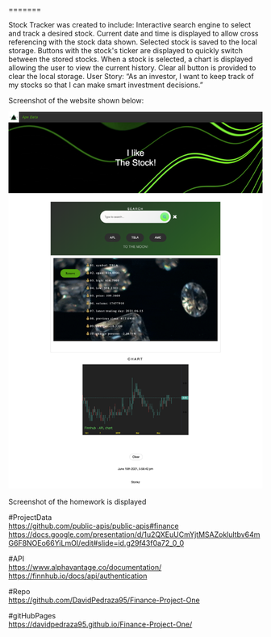 =======

Stock Tracker was created to include:
Interactive search engine to select and track a desired stock.
Current date and time is displayed to allow cross referencing with the stock data shown.
Selected stock is saved to the local storage.
Buttons with the stock's ticker are displayed to quickly switch between the stored stocks.
When a stock is selected, a chart is displayed allowing the user to view the current history.
Clear all button is provided to clear the local storage.
User Story: “As an investor, I want to keep track of my stocks so that I can make smart investment decisions.”

Screenshot of the website shown below:

![Web Screenshot](./assets/ProjectPic.png)

Screenshot of the homework is displayed

#ProjectData
<br/>
https://github.com/public-apis/public-apis#finance
<br/>
https://docs.google.com/presentation/d/1u2QXEuUCmYjtMSAZoklultbv64mG6F8NOEo66YiLmOI/edit#slide=id.g29f43f0a72_0_0
<br/>

#API
<br/>
https://www.alphavantage.co/documentation/
<br/>
https://finnhub.io/docs/api/authentication
<br/>

#Repo
<br/>
https://github.com/DavidPedraza95/Finance-Project-One
<br/>

#gitHubPages
<br/>
https://davidpedraza95.github.io/Finance-Project-One/
